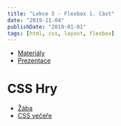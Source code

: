 ```yaml
---
title: "Lekce 5 - Flexbox 1. část"
date: "2019-11-04"
publishDate: "2019-01-01"
tags: [html, css, layout, flexbox]
---
```


- [Materiály](/materialy/lekce5/lekce-5.zip)
- [Prezentace](https://docs.google.com/presentation/d/16C_xTYvQIZO4ur59S26RloMDdkw51IE7_RP8Rxjrrak/edit?usp=sharing)

# CSS Hry

- [Žába](https://flexboxfroggy.com/)
- [CSS večeře](https://flukeout.github.io/)